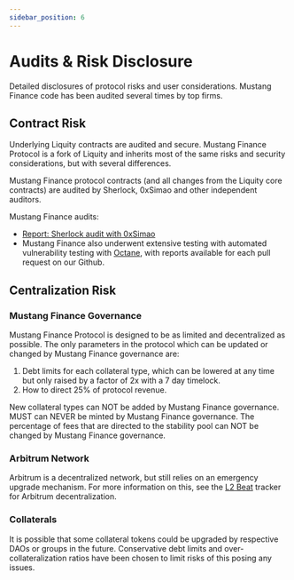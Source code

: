 ```yaml
---
sidebar_position: 6
---
```


# Audits & Risk Disclosure

Detailed disclosures of protocol risks and user considerations. Mustang Finance code has been audited several times by top firms.

## Contract Risk 

Underlying Liquity contracts are audited and secure. Mustang Finance Protocol is a fork of Liquity and inherits most of the same risks and security considerations, but with several differences.

Mustang Finance protocol contracts (and all changes from the Liquity core contracts) are audited by Sherlock, 0xSimao and other independent auditors.

Mustang Finance audits: 
- [Report: Sherlock audit with 0xSimao](https://drive.google.com/file/d/1knlIgoEGv5x33n9mhTLRqJe8T55r3HCy/view?usp=sharing)
- Mustang Finance also underwent extensive testing with automated vulnerability testing with [Octane](https://octane.security/), with reports available for each pull request on our Github.


## Centralization Risk

### Mustang Finance Governance
Mustang Finance Protocol is designed to be as limited and decentralized as possible. The only parameters in the protocol which can be updated or changed by Mustang Finance governance are:
1. Debt limits for each collateral type, which can be lowered at any time but only raised by a factor of 2x with a 7 day timelock.
2. How to direct 25% of protocol revenue. 

New collateral types can NOT be added by Mustang Finance governance.
MUST can NEVER be minted by Mustang Finance governance.
The percentage of fees that are directed to the stability pool can NOT be changed by Mustang Finance governance.

### Arbitrum Network
Arbitrum is a decentralized network, but still relies on an emergency upgrade mechanism. For more information on this, see the [L2 Beat](https://l2beat.com/scaling/projects/arbitrum) tracker for Arbitrum decentralization.

### Collaterals

It is possible that some collateral tokens could be upgraded by respective DAOs or groups in the future. Conservative debt limits and over-collateralization ratios have been chosen to limit risks of this posing any issues.











